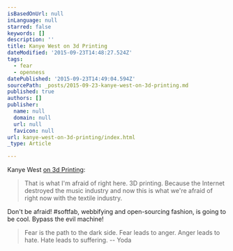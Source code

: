 ```yaml
---
isBasedOnUrl: null
inLanguage: null
starred: false
keywords: []
description: ''
title: Kanye West on 3d Printing
dateModified: '2015-09-23T14:48:27.524Z'
tags:
  - fear
  - openness
datePublished: '2015-09-23T14:49:04.594Z'
sourcePath: _posts/2015-09-23-kanye-west-on-3d-printing.md
published: true
authors: []
publisher:
  name: null
  domain: null
  url: null
  favicon: null
url: kanye-west-on-3d-printing/index.html
_type: Article

---
```

Kanye West [on 3d Printing][0]:

> That is what I'm afraid of right here. 3D printing. Because the 
> Internet destroyed the music industry and now this is what we're afraid 
> of right now with the textile industry.

Don't be afraid! \#softfab, webbifying and open-sourcing fashion, is going to be cool. Bypass the evil machine!

> Fear is the path to the dark side. Fear leads to anger. Anger leads to hate. Hate leads to suffering. -- Yoda



[0]: http://www.3ders.org/articles/20150923-kanye-west-as-a-fashion-designer-is-scared-of-3d-printing-technology.html